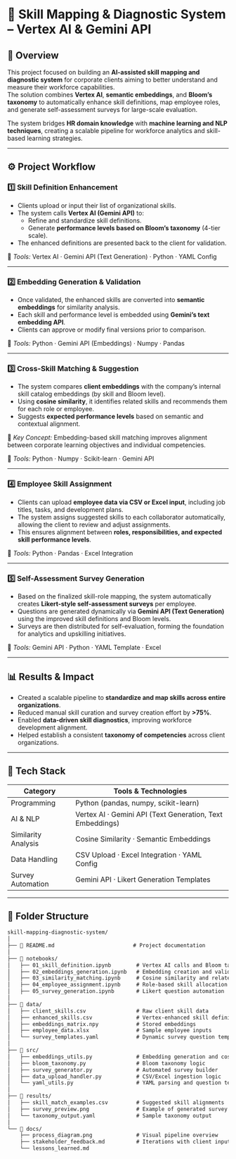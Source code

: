 # 🧠 Skill Mapping & Diagnostic System – Vertex AI & Gemini API

## 🎯 Overview  

This project focused on building an **AI-assisted skill mapping and diagnostic system** for corporate clients aiming to better understand and measure their workforce capabilities.  
The solution combines **Vertex AI**, **semantic embeddings**, and **Bloom’s taxonomy** to automatically enhance skill definitions, map employee roles, and generate self-assessment surveys for large-scale evaluation.  

The system bridges **HR domain knowledge** with **machine learning and NLP techniques**, creating a scalable pipeline for workforce analytics and skill-based learning strategies.  

---

## ⚙️ Project Workflow  

### **1️⃣ Skill Definition Enhancement**
- Clients upload or input their list of organizational skills.  
- The system calls **Vertex AI (Gemini API)** to:
  - Refine and standardize skill definitions.  
  - Generate **performance levels based on Bloom’s taxonomy** (4-tier scale).  
- The enhanced definitions are presented back to the client for validation.  

🧰 *Tools:* Vertex AI · Gemini API (Text Generation) · Python · YAML Config  

---

### **2️⃣ Embedding Generation & Validation**
- Once validated, the enhanced skills are converted into **semantic embeddings** for similarity analysis.  
- Each skill and performance level is embedded using **Gemini’s text embedding API**.  
- Clients can approve or modify final versions prior to comparison.  

🧰 *Tools:* Python · Gemini API (Embeddings) · Numpy · Pandas  

---

### **3️⃣ Cross-Skill Matching & Suggestion**
- The system compares **client embeddings** with the company’s internal skill catalog embeddings (by skill and Bloom level).  
- Using **cosine similarity**, it identifies related skills and recommends them for each role or employee.  
- Suggests **expected performance levels** based on semantic and contextual alignment.  

🧠 *Key Concept:* Embedding-based skill matching improves alignment between corporate learning objectives and individual competencies.  

🧰 *Tools:* Python · Numpy · Scikit-learn · Gemini API  

---

### **4️⃣ Employee Skill Assignment**
- Clients can upload **employee data via CSV or Excel input**, including job titles, tasks, and development plans.  
- The system assigns suggested skills to each collaborator automatically, allowing the client to review and adjust assignments.  
- This ensures alignment between **roles, responsibilities, and expected skill performance levels**.  

🧰 *Tools:* Python · Pandas · Excel Integration  

---

### **5️⃣ Self-Assessment Survey Generation**
- Based on the finalized skill-role mapping, the system automatically creates **Likert-style self-assessment surveys** per employee.  
- Questions are generated dynamically via **Gemini API (Text Generation)** using the improved skill definitions and Bloom levels.  
- Surveys are then distributed for self-evaluation, forming the foundation for analytics and upskilling initiatives.  

🧰 *Tools:* Gemini API · Python · YAML Template · Excel  

---

## 📊 Results & Impact  

- Created a scalable pipeline to **standardize and map skills across entire organizations**.  
- Reduced manual skill curation and survey creation effort by **>75%**.  
- Enabled **data-driven skill diagnostics**, improving workforce development alignment.  
- Helped establish a consistent **taxonomy of competencies** across client organizations.  

---

## 🧰 Tech Stack  

| Category | Tools & Technologies |
|-----------|---------------------|
| Programming | Python (pandas, numpy, scikit-learn) |
| AI & NLP | Vertex AI · Gemini API (Text Generation, Text Embeddings) |
| Similarity Analysis | Cosine Similarity · Semantic Embeddings |
| Data Handling | CSV Upload · Excel Integration · YAML Config |
| Survey Automation | Gemini API · Likert Generation Templates |

---

## 📁 Folder Structure  

```markdown
skill-mapping-diagnostic-system/
│
├── 📘 README.md                         # Project documentation
│
├── 📂 notebooks/
│   ├── 01_skill_definition.ipynb        # Vertex AI calls and Bloom taxonomy generation
│   ├── 02_embeddings_generation.ipynb   # Embedding creation and validation
│   ├── 03_similarity_matching.ipynb     # Cosine similarity and related skill suggestions
│   ├── 04_employee_assignment.ipynb     # Role-based skill allocation
│   ├── 05_survey_generation.ipynb       # Likert question automation
│
├── 📂 data/
│   ├── client_skills.csv                # Raw client skill data
│   ├── enhanced_skills.csv              # Vertex-enhanced skill definitions
│   ├── embeddings_matrix.npy            # Stored embeddings
│   ├── employee_data.xlsx               # Sample employee inputs
│   └── survey_templates.yaml            # Dynamic survey question templates
│
├── 📂 src/
│   ├── embeddings_utils.py              # Embedding generation and cosine similarity
│   ├── bloom_taxonomy.py                # Bloom taxonomy logic
│   ├── survey_generator.py              # Automated survey builder
│   ├── data_upload_handler.py           # CSV/Excel ingestion logic
│   └── yaml_utils.py                    # YAML parsing and question templates
│
├── 📂 results/
│   ├── skill_match_examples.csv         # Suggested skill alignments
│   ├── survey_preview.png               # Example of generated survey
│   └── taxonomy_output.yaml             # Sample taxonomy output
│
└── 📂 docs/
    ├── process_diagram.png              # Visual pipeline overview
    ├── stakeholder_feedback.md          # Iterations with client input
    └── lessons_learned.md
